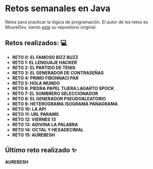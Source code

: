 # Retos semanales en Java

Retos para practicar la lógica de programación. El autor de los retos es MoureDev, siento [este](https://github.com/mouredev/retos-programacion-2023) su repositorio original.

## Retos realizados: 💻
- **RETO 0: EL FAMOSO BIZZ BUZZ**
- **RETO 1: EL LENGUAJE HACKER**
- **RETO 2: EL PARTIDO DE TENIS**
- **RETO 3: EL GENERADOR DE CONTRASEÑAS**
- **RETO 4: PRIMO FIBONNACI PAR**
- **RETO 5: HOLA MUNDO**
- **RETO 6: PIEDRA PAPEL TIJERA LAGARTO SPOCK**
- **RETO 7: EL SOMBRERO SELECCIONADOR**
- **RETO 8: EL GENERADOR PSEUDOALEATORIO**
- **RETO 9: HETEROGRAMA ISOGRAMA PANAGRAMA**
- **RETO 10: LA API**
- **RETO 11: URL PARAMS**
- **RETO 12: VIERNES 13**
- **RETO 13: ADIVINA LA PALABRA**
- **RETO 14: OCTAL Y HEXADECIMAL**
- **RETO 15: AUREBESH**

## Último reto realizado ✨
**AUREBESH**
